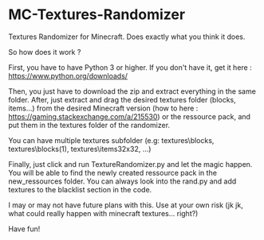 # MC-Textures-Randomizer
Textures Randomizer for Minecraft. Does exactly what you think it does.

So how does it work ?

First, you have to have Python 3 or higher.
If you don't have it, get it here : https://www.python.org/downloads/

Then, you just have to download the zip and extract everything in the same folder.
After, just extract and drag the desired textures folder (blocks, items...) from the desired Minecraft version (how to here : https://gaming.stackexchange.com/a/215530) or the ressource pack, and put them in the textures folder of the randomizer.

You can have multiple textures subfolder (e.g: textures\blocks, textures\blocks(1), textures\items32x32, ...)

Finally, just click and run TextureRandomizer.py and let the magic happen.
You will be able to find the newly created ressource pack in the new_ressources folder.
You can always look into the rand.py and add textures to the blacklist section in the code.

I may or may not have future plans with this. Use at your own risk (jk jk, what could really happen with minecraft textures... right?)

Have fun!
